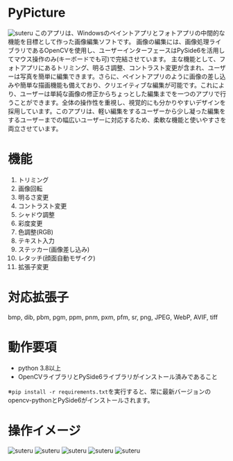 # PyPicture
![suteru](https://github.com/user-attachments/assets/d047812e-4e02-4a20-997f-7ae1b7a828da)
このアプリは、Windowsのペイントアプリとフォトアプリの中間的な機能を目標として作った画像編集ソフトです。
画像の編集には、画像処理ライブラリであるOpenCVを使用し、ユーザーインターフェースはPySide6を活用してマウス操作のみ(キーボードでも可)で完結させています。
主な機能として、フォトアプリにあるトリミング、明るさ調整、コントラスト変更が含まれ、ユーザーは写真を簡単に編集できます。さらに、ペイントアプリのように画像の差し込みや簡単な描画機能も備えており、クリエイティブな編集が可能です。これにより、ユーザーは単純な画像の修正からちょっとした編集までを一つのアプリで行うことができます。全体の操作性を重視し、視覚的にも分かりやすいデザインを採用しています。このアプリは、軽い編集をするユーザーから少し凝った編集をするユーザーまでの幅広いユーザーに対応するため、柔軟な機能と使いやすさを両立させています。

# 機能
1. トリミング
2. 画像回転
3. 明るさ変更
4. コントラスト変更
5. シャドウ調整
6. 彩度変更
7. 色調整(RGB)
8. テキスト入力
9. ステッカー(画像差し込み)
10. レタッチ(顔面自動モザイク)
11. 拡張子変更

# 対応拡張子
bmp, dib, pbm, pgm, ppm, pnm, pxm, pfm, sr, png, JPEG, WebP, AVIF, tiff

# 動作要項
- python 3.8以上
- OpenCVライブラリとPySide6ライブラリがインストール済みであること

※`pip install -r requirements.txt`を実行すると、常に最新バージョンのopencv-pythonとPySide6がインストールされます。

# 操作イメージ
![suteru](https://github.com/user-attachments/assets/8f7ebfe8-3c74-4585-9626-8d341ea8cc92)
![suteru](https://github.com/user-attachments/assets/d28cd232-3d22-4521-a1a8-84f285449fa0)
![suteru](https://github.com/user-attachments/assets/4b7a8179-e629-4bf5-9fc7-8035fbf34634)
![suteru](https://github.com/user-attachments/assets/b766cc6d-7942-48ee-bb1b-8c188e7d7ada)
![suteru](https://github.com/user-attachments/assets/c8fdbbc3-95e4-48f8-a22a-819f66c5b4dc)

